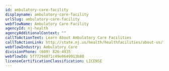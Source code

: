 ```yaml
---
id: ambulatory-care-facility
displayname: ambulatory-care-facility
urlSlug: ambulatory-care-facility
webflowName: Ambulatory Care Facility
agencyId: nj-health
agencyAdditionalContext: ""
callToActionText: Learn About Ambulatory Care Facilities
callToActionLink: http://state.nj.us/health/healthfacilities/about-us/facility-types/
webflowIndustry: Ambulatory Care
divisionPhone: (609) 826-4935
webflowId: 5f77294871c49e0649913b80
licenseCertificationClassification: LICENSE
---
```

